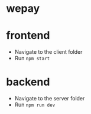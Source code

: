 # wepay

# frontend
* Navigate to the client folder
* Run ```npm start```

# backend
* Navigate to the server folder
* Run ```npm run dev```


